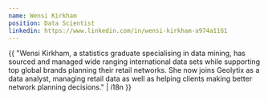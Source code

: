 ```yaml
---
name: Wensi Kirkham
position: Data Scientist
linkedin: https://www.linkedin.com/in/wensi-kirkham-a974a1161
---
```


{{ "Wensi Kirkham, a statistics graduate specialising in data mining, has sourced and managed wide ranging international data sets while supporting top global brands planning their retail networks. She now joins Geolytix as a data analyst, managing retail data as well as helping clients making better network planning decisions." | i18n }}
